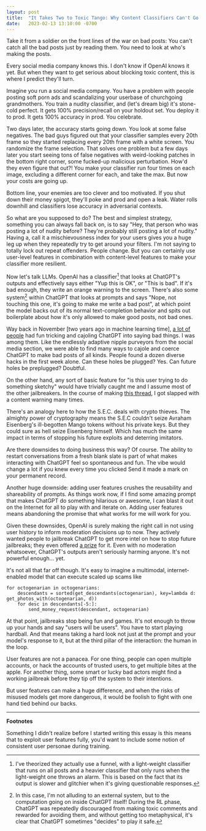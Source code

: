 ```yaml
---
layout: post
title:  "It Takes Two to Toxic Tango: Why Content Classifiers Can't Go It Alone"
date:   2023-02-13 13:10:00 -0700
---
```

Take it from a soldier on the front lines of the war on bad posts: You can't catch all the bad posts just by reading them. You need to look at who's making the posts.

Every social media company knows this. I don't know if OpenAI knows it yet. But when they want to get serious about blocking toxic content, this is where I predict they'll turn.

Imagine you run a social media company. You have a problem with people posting soft porn ads and scandalizing your userbase of churchgoing grandmothers. You train a nudity classifier, and (let's dream big) it's stone-cold perfect. It gets 100% precision/recall on your holdout set. You deploy it to prod. It gets 100% accuracy in prod. You celebrate.

Two days later, the accuracy starts going down. You look at some false negatives. The bad guys figured out that your classifier samples every 20th frame so they started replacing every 20th frame with a white screen. You randomize the frame selection. That solves one problem but a few days later you start seeing tons of false negatives with weird-looking patches in the bottom right corner, some fucked-up malicious perturbation. How'd they even figure that out?! You make your classifier run four times on each image, excluding a different corner for each, and take the max. But now your costs are going up.

Bottom line, your enemies are too clever and too motivated. If you shut down their money spigot, they'll poke and prod and open a leak. Water rolls downhill and classifiers lose accuracy in adversarial contexts.

So what are you supposed to do? The best and simplest strategy, something you can always fall back on, is to say "Hey, that person who was posting a lot of nudity before? They're probably still posting a lot of nudity." Having a, call it a mischievousness index for your users gives you a huge leg up when they repeatedly try to get around your filters. I'm not saying to totally lock out repeat offenders. People change. But you can certainly use user-level features in combination with content-level features to make your classifier more resilient.

Now let's talk LLMs. OpenAI has a classifier[^1] that looks at ChatGPT's outputs and effectively says either "Yup this is OK", or "This is bad". If it's bad enough, they write an orange warning to the screen. There's also some system[^2] within ChatGPT that looks at prompts and says "Nope, not touching this one, it's going to make me write a bad post", at which point the model backs out of its normal text-completion behavior and spits out boilerplate about how it's only allowed to make good posts, not bad ones.

Way back in November [two years ago in machine learning time], [a lot of people](https://twitter.com/zswitten/status/1598380220943593472) had fun tricking and cajoling ChatGPT into saying bad things. I was among them. Like the endlessly adaptive nipple purveyors from the social media section, we were able to find many ways to cajole and coerce ChatGPT to make bad posts of all kinds. People found a dozen diverse hacks in the first week alone. Can these holes be plugged? Yes. Can future holes be preplugged? Doubtful. 

On the other hand, any sort of basic feature for "is this user trying to do something sketchy" would have trivially caught me and I assume most of the other jailbreakers. In the course of making [this thread](https://twitter.com/zswitten/status/1598088267789787136), I got slapped with a content warning many times.

There's an analogy here to how the S.E.C. deals with crypto thieves. The almighty power of cryptography means the S.E.C couldn't seize Avraham Eisenberg's ill-begotten Mango tokens without his private keys. But they could sure as hell seize Eisenberg himself. Which has much the same impact in terms of stopping his future exploits and deterring imitators.

Are there downsides to doing business this way? Of course. The ability to restart conversations from a fresh blank slate is part of what makes interacting with ChatGPT feel so spontaneous and fun. The vibe would change a lot if you knew every time you clicked Send it made a mark on your permanent record.

Another huge downside: adding user features crushes the reusability and shareability of prompts. As things work now, if I find some amazing prompt that makes ChatGPT do something hilarious or awesome, I can blast it out on the Internet for all to play with and iterate on. Adding user features means abandoning the promise that what works for me will work for you.

Given these downsides, OpenAI is surely making the right call in not using user history to inform moderation decisions up to now. They actively wanted people to jailbreak ChatGPT to get more intel on how to stop future jailbreaks; they even offered [a prize](https://cdn.openai.com/chatgpt/chatgpt-feedback-contest.pdf) for it. Even with no moderation whatsoever, ChatGPT's outputs aren't seriously harming anyone. It's not powerful enough... yet.

It's not all that far off though. It's easy to imagine a multimodal, internet-enabled model that can execute scaled up scams like

```
for octogenarian in octogenarians:
    descendants = sorted(get_descendants(octogenarian), key=lambda d: get_photos_with(octogenarian, d))
    for desc in descendants[-5:]:
        send_money_request(descendant, octogenarian)
```

At that point, jailbreaks stop being fun and games. It's not enough to throw up your hands and say "users will be users". You have to start playing hardball. And that means taking a hard look not just at the prompt and your model's response to it, but at the third pillar of the interaction: the human in the loop.

User features are not a panacea. For one thing, people can open multiple accounts, or hack the accounts of trusted users, to get multiple bites at the apple. For another thing, some smart or lucky bad actors might find a working jailbreak before they tip off the system to their intentions.

But user features can make a huge difference, and when the risks of misused models get more dangerous, it would be foolish to fight with one hand tied behind our backs.

---

**Footnotes**

[^1]: I've theorized they actually use a funnel, with a light-weight classifier that runs on all posts and a heavier classifier that only runs when the light-weight one throws an alarm. This is based on the fact that its output is slower and glitchier when it's giving questionable responses.
[^2]: In this case, I'm not alluding to an external system, but to the computation going on inside ChatGPT itself! During the RL phase, ChatGPT was repeatedly discouraged from making toxic comments and rewarded for avoiding them, and without getting too metaphysical, it's clear that ChatGPT sometimes "decides" to play it safe.

Something I didn't realize before I started writing this essay is this means that to exploit user features fully, you'd want to include some notion of consistent user personae during training.